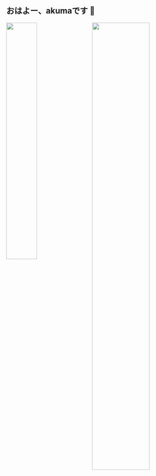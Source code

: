 <!---
giegieSong/giegieSong is a ✨ special ✨ repository because its `README.md` (this file) appears on your GitHub profile.
You can click the Preview link to take a look at your changes.
--->
## おはよー、akumaです :wave:

<!-- - 📖 まだ、Javaを勉強しています -->

[<img align="right" width="55%" src="https://github-readme-stats.vercel.app/api?username=akuma&show_icons=true&theme=tokyonight" />](https://github.com/giegieSong)


[<img align="left" width="40%"  src="https://github-readme-stats.vercel.app/api/top-langs?username=giegieSong&hide=FreeMarker" />](https://github.com/giegieSong)

